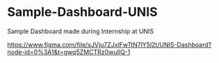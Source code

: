 # Sample-Dashboard-UNIS
Sample Dashboard made during Internship at UNIS

https://www.figma.com/file/xJVju7ZJxlFwTtN7lY5l2t/UNIS-Dashboard?node-id=0%3A1&t=gwq5ZMCTRz0wuIlQ-1 

